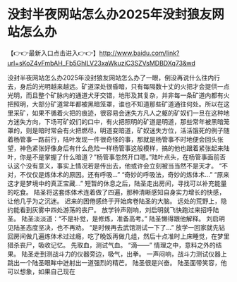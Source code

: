 # 没封半夜网站怎么办2025年没封狼友网站怎么办


【👉👉最新入口点击进入👉👉】http://www.baidu.com/link?url=sKoZ4vFmbAH_Fb5GhILV23xaWkuziC3SZVsMDBDXq73&wd


没封半夜网站怎么办2025年没封狼友网站怎么办了一眼，倒没再说什么往内行去，身后的光明越来越远。矿道深处很昏暗，只有每隔数十丈的火把才会提供一点光明，而且整个矿脉内的通道犬牙交错，地形及其复杂，并非每一条矿道内都有火把照明，大部分矿道常年都被黑暗笼罩，谁也不知道那些矿道通往何处。所以在这里采矿，如果不循着火把的痕迹，很容易会迷失方凡人之躯的矿奴们一旦在这种地方迷失方向，下场可矿奴们的口中，有火把照明的矿道是明道，那些常年被黑暗笼罩的，则是暗时常会有火把燃尽，明道变暗道，矿奴迷失方位，活活饿死的例子随着杨管事一路前行，陆叶发现一件很奇怪的事，那就是杨管事不时地便会回头张望，神色紧张好像身后有什么危险一样杨管事这般模样，搞的他也跟着紧张起来陆叶，你是不是掌握了什么暗道？”杨管事忽然开口嗯。”陆叶点头，在杨管事面前否认这个没有意义，事实上情况若是传出去，他或许会立刻被当当然不是天才。 “不对，不仅仅是炼体术的原因。还有呼吸...” “奇妙的呼吸法，奇妙的炼体术...” “原来这才是梦境中的真正宝藏...” 短暂的休息之后，陆圣走出房间，寻找可以补充能量的吃食。 陆圣将这套炼体术连着做了四遍，那种清晰感知自身实力增长的快感，让他几乎为之沉迷。 迟来的困倦感终于开始席卷陆圣的大脑。 远处的荒野上，隐约能看到灰雾中四处游荡的丧尸。 放学铃声刚响，刘启明就飞快跑过来招呼陆圣。 陆圣淡淡道：“不是补觉，是修炼，准备高考。” 陆圣懒得跟他解释。 刘启明见陆圣态度坚决，也不再劝。 “是时候再去武馆测试一下了...” 放学一回家就先钻回房间做几遍炼体术过过瘾，吃了晚饭再做几组，然后十点准时上床睡觉，在梦里猎杀丧尸，吸收记忆。 先取血，测试气血。 “滴——” 情理之中，意料之外的结果。 陆圣走到测战斗力的仪器旁边，吸气，出拳。 一声闷响，战斗力测试仪器上跳出一个陆圣眼眸中迸射出一道强烈的精芒。 陆圣很是兴奋。 陆圣面带笑容，他可以想象，如果自己现在
